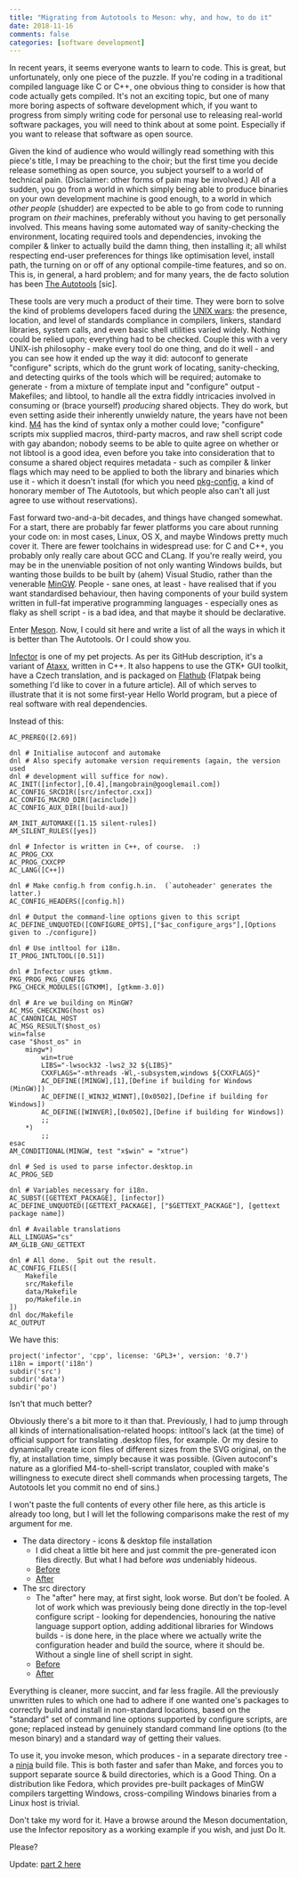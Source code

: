 ```yaml
---
title: "Migrating from Autotools to Meson: why, and how, to do it"
date: 2018-11-16
comments: false
categories: [software development]
---
```

In recent years, it seems everyone wants to learn to code. This is great, but
unfortunately, only one piece of the puzzle. If you're coding in a
traditional compiled language like C or C++, one obvious thing to consider is
how that code actually gets compiled. It's not an exciting topic, but one of
many more boring aspects of software development which, if you want to progress
from simply writing code for personal use to releasing real-world software
packages, you will need to think about at some point. Especially if you want
to release that software as open source.

Given the kind of audience who would willingly read something with this piece's
title, I may be preaching to the choir; but the first time you decide
release something as open source, you subject yourself to a world of technical
pain. (Disclaimer: other forms of pain may be involved.) All of a sudden, you
go from a world in which simply being able to produce binaries on your own
development machine is good enough, to a world in which *other people*
(shudder) are expected to be able to go from code to running program on *their*
machines, preferably without you having to get personally involved. This means
having some automated way of sanity-checking the environment, locating required
tools and dependencies, invoking the compiler & linker to actually build the
damn thing, then installing it; all whilst respecting end-user preferences for
things like optimisation level, install path, the turning on or off of any
optional compile-time features, and so on. This is, in general, a hard problem;
and for many years, the de facto solution has been [The Autotools](https://www.gnu.org/software/automake/manual/automake.html#Autotools-Introduction)
\[sic\].

These tools are very much a product of their time. They were born to solve
the kind of problems developers faced during the [UNIX wars](https://en.wikipedia.org/wiki/Unix_wars):
the presence, location, and level of
standards compliance in compilers, linkers, standard libraries, system calls,
and even basic shell utilities varied widely. Nothing could be relied upon;
everything had to be checked. Couple this with a very UNIX-ish philosophy -
make every tool do one thing, and do it well - and you can see how it ended up
the way it did: autoconf to generate "configure" scripts, which do the grunt
work of locating, sanity-checking, and detecting quirks of the tools which will
be required; automake to generate - from a mixture of template input and
"configure" output - Makefiles; and libtool, to handle all the extra fiddly
intricacies involved in consuming or (brace yourself) *producing* shared
objects. They do work, but even setting aside their inherently unwieldy nature,
the years have not been kind. [M4](https://www.gnu.org/software/m4/m4.html) has
the kind of syntax only a mother could love; "configure" scripts mix supplied
macros, third-party macros, and raw shell script code with gay abandon; nobody
seems to be able to quite agree on whether or not libtool is a good idea, even
before you take into consideration that to consume a shared object requires
metadata - such as compiler & linker flags which may need to be applied to both
the library and binaries which use it - which it doesn't install (for which
you need [pkg-config](https://www.freedesktop.org/wiki/Software/pkg-config/),
a kind of honorary member of The Autotools, but which people also can't all
just agree to use without reservations).

Fast forward two-and-a-bit decades, and things have changed somewhat. For a
start, there are probably far fewer platforms you care about running your code
on: in most cases, Linux, OS X, and maybe Windows pretty much cover it. There
are fewer toolchains in widespread use: for C and C++, you probably only really
care about GCC and CLang. If you're really weird, you may be in the unenviable
position of not only wanting Windows builds, but wanting those builds to be
built by (ahem) Visual Studio, rather than the venerable
[MinGW](http://www.mingw.org/). People - sane ones, at least - have realised
that if you want standardised behaviour, then having components of your build
system written in full-fat imperative programming languages - especially ones
as flaky as shell script - is a bad idea, and that maybe it should be
declarative.

Enter [Meson](https://mesonbuild.com/). Now, I could sit here and write a list
of all the ways in which it is better than The Autotools. Or I could show you.

[Infector](https://github.com/mangobrain/Infector) is one of my pet projects.
As per its GitHub description, it's a variant of [Ataxx](https://en.wikipedia.org/wiki/Ataxx),
written in C++. It also happens to use the GTK+ GUI toolkit, have a Czech
translation, and is packaged on [Flathub](https://flathub.org/apps/details/uk.co.mangobrain.Infector)
(Flatpak being something I'd like to cover in a future article). All of which
serves to illustrate that it is not some first-year Hello World program, but a
piece of real software with real dependencies.

Instead of this:

```shell
AC_PREREQ([2.69])

dnl # Initialise autoconf and automake
dnl # Also specify automake version requirements (again, the version used
dnl # development will suffice for now).
AC_INIT([infector],[0.4],[mangobrain@googlemail.com])
AC_CONFIG_SRCDIR([src/infector.cxx])
AC_CONFIG_MACRO_DIR([acinclude])
AC_CONFIG_AUX_DIR([build-aux])

AM_INIT_AUTOMAKE([1.15 silent-rules])
AM_SILENT_RULES([yes])

dnl # Infector is written in C++, of course.  :)
AC_PROG_CXX
AC_PROG_CXXCPP
AC_LANG([C++])

dnl # Make config.h from config.h.in.  (`autoheader' generates the latter.)
AC_CONFIG_HEADERS([config.h])

dnl # Output the command-line options given to this script
AC_DEFINE_UNQUOTED([CONFIGURE_OPTS],["$ac_configure_args"],[Options given to ./configure])

dnl # Use intltool for i18n.
IT_PROG_INTLTOOL([0.51])

dnl # Infector uses gtkmm.
PKG_PROG_PKG_CONFIG
PKG_CHECK_MODULES([GTKMM], [gtkmm-3.0])

dnl # Are we building on MinGW?
AC_MSG_CHECKING(host os)
AC_CANONICAL_HOST
AC_MSG_RESULT($host_os)
win=false
case "$host_os" in
	mingw*)
		win=true
		LIBS="-lwsock32 -lws2_32 ${LIBS}"
		CXXFLAGS="-mthreads -Wl,-subsystem,windows ${CXXFLAGS}"
		AC_DEFINE([MINGW],[1],[Define if building for Windows (MinGW)])
		AC_DEFINE([_WIN32_WINNT],[0x0502],[Define if building for Windows])
		AC_DEFINE([WINVER],[0x0502],[Define if building for Windows])
		;;
	*)
		;;
esac
AM_CONDITIONAL(MINGW, test "x$win" = "xtrue")

dnl # Sed is used to parse infector.desktop.in
AC_PROG_SED

dnl # Variables necessary for i18n.
AC_SUBST([GETTEXT_PACKAGE], [infector])
AC_DEFINE_UNQUOTED([GETTEXT_PACKAGE], ["$GETTEXT_PACKAGE"], [gettext package name])

dnl # Available translations
ALL_LINGUAS="cs"
AM_GLIB_GNU_GETTEXT

dnl # All done.  Spit out the result.
AC_CONFIG_FILES([
	Makefile
	src/Makefile
	data/Makefile
	po/Makefile.in
])
dnl	doc/Makefile
AC_OUTPUT
```

We have this:
```shell
project('infector', 'cpp', license: 'GPL3+', version: '0.7')
i18n = import('i18n')
subdir('src')
subdir('data')
subdir('po')
```

Isn't that much better?

Obviously there's a bit more to it than that. Previously, I had to jump through
all kinds of internationalisation-related hoops: intltool's lack (at the time)
of official support for translating .desktop files, for example. Or my desire
to dynamically create icon files of different sizes from the SVG original, on
the fly, at installation time, simply because it was possible. (Given
autoconf's nature as a glorified M4-to-shell-script translator, coupled with
make's willingness to execute direct shell commands when processing targets,
The Autotools let you commit no end of sins.)

I won't paste the full contents of every other file here, as this article is
already too long, but I will let the following comparisons make the rest of my
argument for me.

- The data directory - icons & desktop file installation
  - I did cheat a little bit here and just commit the pre-generated icon files
    directly. But what I had before *was* undeniably hideous.
  - [Before](https://github.com/mangobrain/Infector/blob/8949b6431c789928496e16341f2cd097b0d5db22/data/Makefile.am)
  - [After](https://github.com/mangobrain/Infector/blob/925390c40ac5c6eba243c008b3c324523450af04/data/meson.build)
- The src directory
  - The "after" here may, at first sight, look worse. But don't be fooled.
    A lot of work which was previously being done directly in the top-level
    configure script - looking for dependencies, honouring the native language
    support option, adding additional libraries for Windows builds - is done
    here, in the place where we actually write the configuration header and
    build the source, where it should be. Without a single line of shell script
    in sight.
  - [Before](https://github.com/mangobrain/Infector/blob/8949b6431c789928496e16341f2cd097b0d5db22/src/Makefile.am)
  - [After](https://github.com/mangobrain/Infector/blob/925390c40ac5c6eba243c008b3c324523450af04/src/meson.build)

Everything is cleaner, more succint, and far less fragile. All the previously
unwritten rules to which one had to adhere if one wanted one's packages to
correctly build and install in non-standard locations, based on the "standard"
set of command line options supported by configure scripts, are gone; replaced
instead by genuinely standard command line options (to the meson binary) and
a standard way of getting their values.

To use it, you invoke meson, which produces - in a separate directory tree -
a [ninja](https://ninja-build.org/) build file. This is both faster and safer
than Make, and forces you to support separate source & build directories, which
is a Good Thing. On a distribution like Fedora, which provides pre-built
packages of MinGW compilers targetting Windows, cross-compiling Windows
binaries from a Linux host is trivial.

Don't take my word for it. Have a browse around the Meson documentation, use
the Infector repository as a working example if you wish, and just Do It.

Please?

Update: [part 2 here](/posts/2018-12-08-autotools-to-meson-2/)
